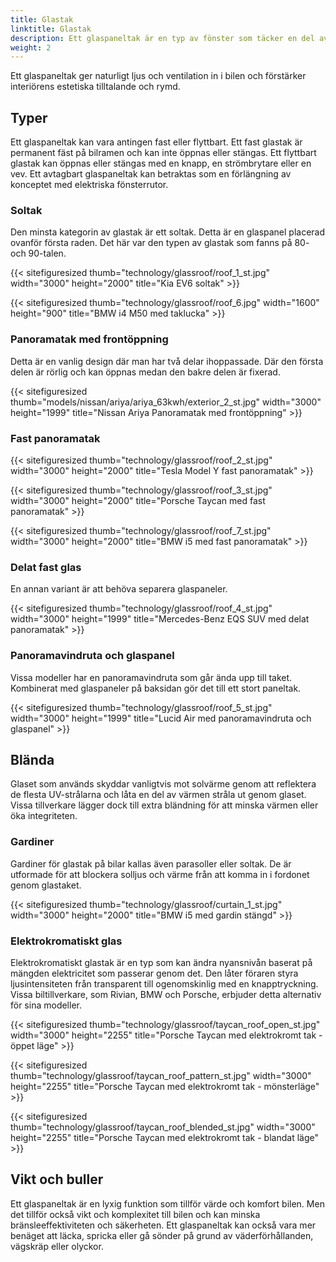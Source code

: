 ```yaml
---
title: Glastak
linktitle: Glastak
description: Ett glaspaneltak är en typ av fönster som täcker en del av eller hela bilens tak. Den är gjord av laminerat glas, liknande vindrutor.
weight: 2
---
```

<!-- markdownlint-disable MD033 -->
Ett glaspaneltak ger naturligt ljus och ventilation in i bilen och förstärker interiörens estetiska tilltalande och rymd.

## Typer

Ett glaspaneltak kan vara antingen fast eller flyttbart. Ett fast glastak är permanent fäst på bilramen och kan inte öppnas eller stängas. Ett flyttbart glastak kan öppnas eller stängas med en knapp, en strömbrytare eller en vev. Ett avtagbart glaspaneltak kan betraktas som en förlängning av konceptet med elektriska fönsterrutor.

### Soltak

Den minsta kategorin av glastak är ett soltak. Detta är en glaspanel placerad ovanför första raden. Det här var den typen av glastak som fanns på 80- och 90-talen.

{{< sitefiguresized thumb="technology/glassroof/roof_1_st.jpg" width="3000" height="2000" title="Kia EV6 soltak" >}}

{{< sitefiguresized thumb="technology/glassroof/roof_6.jpg" width="1600" height="900" title="BMW i4 M50 med taklucka" >}}

### Panoramatak med frontöppning

Detta är en vanlig design där man har två delar ihoppassade. Där den första delen är rörlig och kan öppnas medan den bakre delen är fixerad.

{{< sitefiguresized thumb="models/nissan/ariya/ariya_63kwh/exterior_2_st.jpg" width="3000" height="1999" title="Nissan Ariya Panoramatak med frontöppning" >}}

### Fast panoramatak

{{< sitefiguresized thumb="technology/glassroof/roof_2_st.jpg" width="3000" height="2000" title="Tesla Model Y fast panoramatak" >}}

{{< sitefiguresized thumb="technology/glassroof/roof_3_st.jpg" width="3000" height="2000" title="Porsche Taycan med fast panoramatak" >}}

{{< sitefiguresized thumb="technology/glassroof/roof_7_st.jpg" width="3000" height="2000" title="BMW i5 med fast panoramatak" >}}

### Delat fast glas

En annan variant är att behöva separera glaspaneler.

{{< sitefiguresized thumb="technology/glassroof/roof_4_st.jpg" width="3000" height="1999" title="Mercedes-Benz EQS SUV med delat panoramatak" >}}

### Panoramavindruta och glaspanel

Vissa modeller har en panoramavindruta som går ända upp till taket. Kombinerat med glaspaneler på baksidan gör det till ett stort paneltak.

{{< sitefiguresized thumb="technology/glassroof/roof_5_st.jpg" width="3000" height="1999" title="Lucid Air med panoramavindruta och glaspanel" >}}

## Blända

Glaset som används skyddar vanligtvis mot solvärme genom att reflektera de flesta UV-strålarna och låta en del av värmen stråla ut genom glaset. Vissa tillverkare lägger dock till extra bländning för att minska värmen eller öka integriteten.

### Gardiner

Gardiner för glastak på bilar kallas även parasoller eller soltak. De är utformade för att blockera solljus och värme från att komma in i fordonet genom glastaket.

{{< sitefiguresized thumb="technology/glassroof/curtain_1_st.jpg" width="3000" height="2000" title="BMW i5 med gardin stängd" >}}

### Elektrokromatiskt glas

Elektrokromatiskt glastak är en typ som kan ändra nyansnivån baserat på mängden elektricitet som passerar genom det. Den låter föraren styra ljusintensiteten från transparent till ogenomskinlig med en knapptryckning. Vissa biltillverkare, som Rivian, BMW och Porsche, erbjuder detta alternativ för sina modeller.

{{< sitefiguresized thumb="technology/glassroof/taycan_roof_open_st.jpg" width="3000" height="2255" title="Porsche Taycan med elektrokromt tak - öppet läge" >}}

{{< sitefiguresized thumb="technology/glassroof/taycan_roof_pattern_st.jpg" width="3000" height="2255" title="Porsche Taycan med elektrokromt tak - mönsterläge" >}}

{{< sitefiguresized thumb="technology/glassroof/taycan_roof_blended_st.jpg" width="3000" height="2255" title="Porsche Taycan med elektrokromt tak - blandat läge" >}}

## Vikt och buller

Ett glaspaneltak är en lyxig funktion som tillför värde och komfort
bilen. Men det tillför också vikt och komplexitet till bilen och kan minska bränsleeffektiviteten och säkerheten. Ett glaspaneltak kan också vara mer benäget att läcka, spricka eller gå sönder på grund av väderförhållanden, vägskräp eller olyckor.